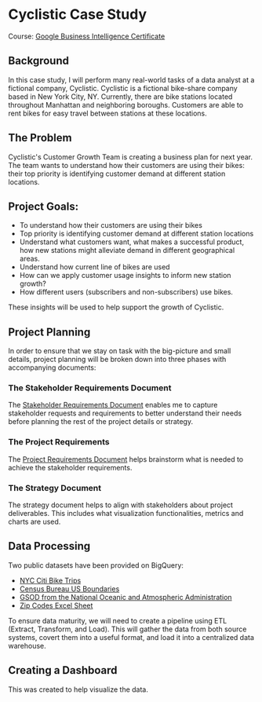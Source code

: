 # Cyclistic Case Study

Course: [Google Business Intelligence Certificate](https://www.coursera.org/professional-certificates/google-business-intelligence)

## Background

In this case study, I will perform many real-world tasks of a data analyst at a fictional company, Cyclistic. Cyclistic is a fictional bike-share company based in New York City, NY. Currently, there are bike stations located throughout Manhattan and neighboring boroughs. Customers are able to rent bikes for easy travel between stations at these locations.

## The Problem

Cyclistic's Customer Growth Team is creating a business plan for next year. The team wants to understand how their customers are using their bikes: their top priority is identifying customer demand at different station locations.

## Project Goals:

- To understand how their customers are using their bikes
- Top priority is identifying customer demand at different station locations
- Understand what customers want, what makes a successful product, how new stations might alleviate demand in different geographical areas.
- Understand how current line of bikes are used
- How can we apply customer usage insights to inform new station growth?
- How different users (subscribers and non-subscribers) use bikes.

These insights will be used to help support the growth of Cyclistic.

## Project Planning

In order to ensure that we stay on task with the big-picture and small details, project planning will be broken down into three phases with accompanying documents:

### The Stakeholder Requirements Document

The [Stakeholder Requirements Document](https://docs.google.com/document/d/19JuVN5qY5vfJJYMBdPMETev7EW8IdGakcjcSU1Oi5Ys/edit?tab=t.00) enables me to capture stakeholder requests and requirements to better understand their needs before planning the rest of the project details or strategy.

### The Project Requirements 

The [Project Requirements Document](https://docs.google.com/document/d/1zDnNjGHbwMNVZcvShWyiMs_jj1f1WG7FsRnvooGfRuE/edit?usp=sharing) helps brainstorm what is needed to achieve the stakeholder requirements.

### The Strategy Document

The strategy document helps to align with stakeholders about project deliverables. This includes what visualization functionalities, metrics and charts are used.

## Data Processing

Two public datasets have been provided on BigQuery:
- [NYC Citi Bike Trips](https://console.cloud.google.com/marketplace/details/city-of-new-york/nyc-citi-bike?project=eco-notch-431817-a3)
- [Census Bureau US Boundaries](https://console.cloud.google.com/marketplace/product/united-states-census-bureau/us-geographic-boundaries?project=eco-notch-431817-a3)
- [GSOD from the National Oceanic and Atmospheric Administration](https://console.cloud.google.com/marketplace/details/noaa-public/gsod?project=eco-notch-431817-a3)
- [Zip Codes Excel Sheet](https://docs.google.com/spreadsheets/d/1IIbH-GM3tdmM5tl56PHhqI7xxCzqaBCU0ylItxk_sy0/template/preview#gid=806359255)

To ensure data maturity, we will need to create a pipeline using ETL (Extract, Transform, and Load). This will gather the data from both source systems, covert them into a useful format, and load it into a centralized data warehouse.

## Creating a Dashboard

This was created to help visualize the data.
